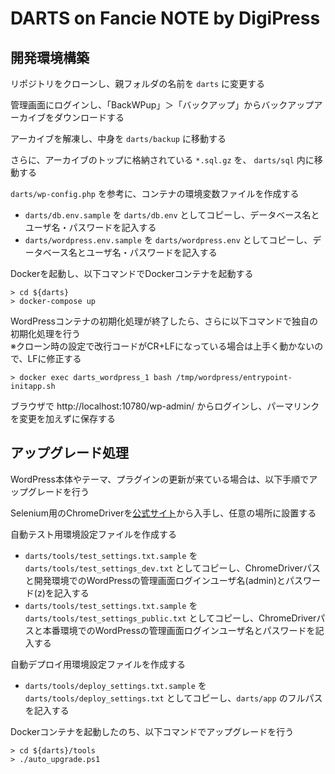 # DARTS on Fancie NOTE by DigiPress

## 開発環境構築

リポジトリをクローンし、親フォルダの名前を `darts` に変更する

管理画面にログインし、「BackWPup」＞「バックアップ」からバックアップアーカイブをダウンロードする

アーカイブを解凍し、中身を `darts/backup` に移動する

さらに、アーカイブのトップに格納されている `*.sql.gz` を、 `darts/sql` 内に移動する

`darts/wp-config.php` を参考に、コンテナの環境変数ファイルを作成する

- `darts/db.env.sample` を `darts/db.env` としてコピーし、データベース名とユーザ名・パスワードを記入する
- `darts/wordpress.env.sample` を `darts/wordpress.env` としてコピーし、データベース名とユーザ名・パスワードを記入する

Dockerを起動し、以下コマンドでDockerコンテナを起動する

```
> cd ${darts}
> docker-compose up
```

WordPressコンテナの初期化処理が終了したら、さらに以下コマンドで独自の初期化処理を行う  
※クローン時の設定で改行コードがCR+LFになっている場合は上手く動かないので、LFに修正する

```
> docker exec darts_wordpress_1 bash /tmp/wordpress/entrypoint-initapp.sh
```

ブラウザで http://localhost:10780/wp-admin/ からログインし、パーマリンクを変更を加えずに保存する

## アップグレード処理

WordPress本体やテーマ、プラグインの更新が来ている場合は、以下手順でアップグレードを行う

Selenium用のChromeDriverを[公式サイト](http://chromedriver.chromium.org/downloads)から入手し、任意の場所に設置する

自動テスト用環境設定ファイルを作成する

- `darts/tools/test_settings.txt.sample` を `darts/tools/test_settings_dev.txt` としてコピーし、ChromeDriverパスと開発環境でのWordPressの管理画面ログインユーザ名(admin)とパスワード(z)を記入する
- `darts/tools/test_settings.txt.sample` を `darts/tools/test_settings_public.txt` としてコピーし、ChromeDriverパスと本番環境でのWordPressの管理画面ログインユーザ名とパスワードを記入する

自動デプロイ用環境設定ファイルを作成する

- `darts/tools/deploy_settings.txt.sample` を `darts/tools/deploy_settings.txt` としてコピーし、`darts/app` のフルパスを記入する

Dockerコンテナを起動したのち、以下コマンドでアップグレードを行う

```
> cd ${darts}/tools
> ./auto_upgrade.ps1
```

